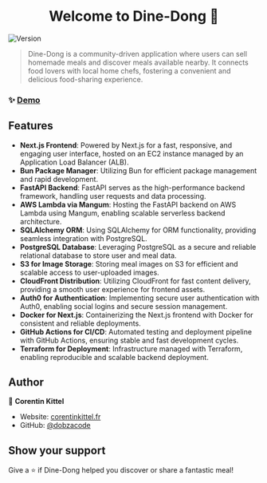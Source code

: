 <h1 align="center">Welcome to Dine-Dong 🍲</h1>
<p>
  <img alt="Version" src="https://img.shields.io/badge/version-0.1.0-blue.svg?cacheSeconds=2592000" />
</p>

> Dine-Dong is a community-driven application where users can sell homemade meals and discover meals available nearby. It connects food lovers with local home chefs, fostering a convenient and delicious food-sharing experience.

### ✨ [Demo](https://dine-dong.vercel.app)

## Features

- **Next.js Frontend**: Powered by Next.js for a fast, responsive, and engaging user interface, hosted on an EC2 instance managed by an Application Load Balancer (ALB).
- **Bun Package Manager**: Utilizing Bun for efficient package management and rapid development.
- **FastAPI Backend**: FastAPI serves as the high-performance backend framework, handling user requests and data processing.
- **AWS Lambda via Mangum**: Hosting the FastAPI backend on AWS Lambda using Mangum, enabling scalable serverless backend architecture.
- **SQLAlchemy ORM**: Using SQLAlchemy for ORM functionality, providing seamless integration with PostgreSQL.
- **PostgreSQL Database**: Leveraging PostgreSQL as a secure and reliable relational database to store user and meal data.
- **S3 for Image Storage**: Storing meal images on S3 for efficient and scalable access to user-uploaded images.
- **CloudFront Distribution**: Utilizing CloudFront for fast content delivery, providing a smooth user experience for frontend assets.
- **Auth0 for Authentication**: Implementing secure user authentication with Auth0, enabling social logins and secure session management.
- **Docker for Next.js**: Containerizing the Next.js frontend with Docker for consistent and reliable deployments.
- **GitHub Actions for CI/CD**: Automated testing and deployment pipeline with GitHub Actions, ensuring stable and fast development cycles.
- **Terraform for Deployment**: Infrastructure managed with Terraform, enabling reproducible and scalable backend deployment.

## Author

👤 **Corentin Kittel**

- Website: [corentinkittel.fr](https://corentinkittel.fr)
- GitHub: [@dobzacode](https://github.com/dobzacode)

## Show your support

Give a ⭐️ if Dine-Dong helped you discover or share a fantastic meal!
